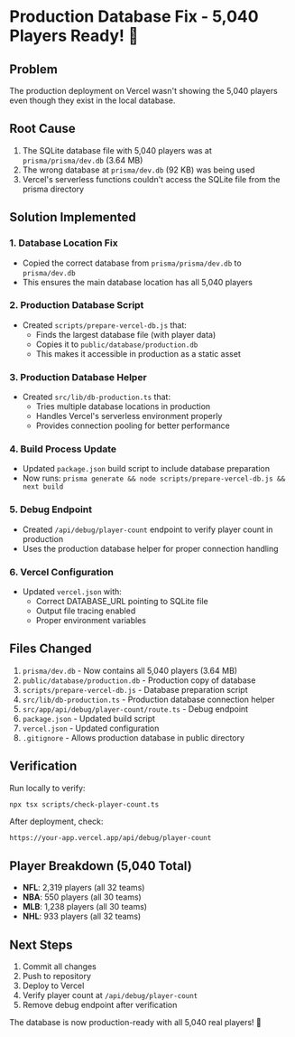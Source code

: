 # Production Database Fix - 5,040 Players Ready! 🚀

## Problem
The production deployment on Vercel wasn't showing the 5,040 players even though they exist in the local database.

## Root Cause
1. The SQLite database file with 5,040 players was at `prisma/prisma/dev.db` (3.64 MB)
2. The wrong database at `prisma/dev.db` (92 KB) was being used
3. Vercel's serverless functions couldn't access the SQLite file from the prisma directory

## Solution Implemented

### 1. Database Location Fix
- Copied the correct database from `prisma/prisma/dev.db` to `prisma/dev.db`
- This ensures the main database location has all 5,040 players

### 2. Production Database Script
- Created `scripts/prepare-vercel-db.js` that:
  - Finds the largest database file (with player data)
  - Copies it to `public/database/production.db`
  - This makes it accessible in production as a static asset

### 3. Production Database Helper
- Created `src/lib/db-production.ts` that:
  - Tries multiple database locations in production
  - Handles Vercel's serverless environment properly
  - Provides connection pooling for better performance

### 4. Build Process Update
- Updated `package.json` build script to include database preparation
- Now runs: `prisma generate && node scripts/prepare-vercel-db.js && next build`

### 5. Debug Endpoint
- Created `/api/debug/player-count` endpoint to verify player count in production
- Uses the production database helper for proper connection handling

### 6. Vercel Configuration
- Updated `vercel.json` with:
  - Correct DATABASE_URL pointing to SQLite file
  - Output file tracing enabled
  - Proper environment variables

## Files Changed
1. `prisma/dev.db` - Now contains all 5,040 players (3.64 MB)
2. `public/database/production.db` - Production copy of database
3. `scripts/prepare-vercel-db.js` - Database preparation script
4. `src/lib/db-production.ts` - Production database connection helper
5. `src/app/api/debug/player-count/route.ts` - Debug endpoint
6. `package.json` - Updated build script
7. `vercel.json` - Updated configuration
8. `.gitignore` - Allows production database in public directory

## Verification
Run locally to verify:
```bash
npx tsx scripts/check-player-count.ts
```

After deployment, check:
```
https://your-app.vercel.app/api/debug/player-count
```

## Player Breakdown (5,040 Total)
- **NFL**: 2,319 players (all 32 teams)
- **NBA**: 550 players (all 30 teams)
- **MLB**: 1,238 players (all 30 teams)
- **NHL**: 933 players (all 32 teams)

## Next Steps
1. Commit all changes
2. Push to repository
3. Deploy to Vercel
4. Verify player count at `/api/debug/player-count`
5. Remove debug endpoint after verification

The database is now production-ready with all 5,040 real players! 🎉
